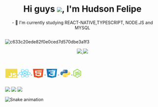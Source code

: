 <h1 align="center">Hi guys <img src="https://raw.githubusercontent.com/kaueMarques/kaueMarques/master/hi.gif" width="30px">, I'm Hudson Felipe</h1>


<p align="center">- 🌱 I'm currently studying REACT-NATIVE,TYPESCRIPT, NODE.JS and MYSQL</p>

 ##
![c633c20ede82f0e0ced7d570dbe3a1f3](https://cdnb.artstation.com/p/assets/images/images/024/538/827/original/pixel-jeff-clipa-s.gif?1582740711)

<div align="center">
  <a href="https://github.com/ganimedes96">
  <img wight = "180em" height="150em" src="https://github-readme-stats.vercel.app/api?username=ganimedes96&show_icons=true&theme=dracula&include_all_commits=true&count_private=true"/>
  <img wight = "180em" height="150em" src="https://github-readme-stats.vercel.app/api/top-langs/?username=ganimedes96&layout=compact&langs_count=7&theme=dracula"/>
</div>
  
##
  
    
  <div style="display: inline_block"><br>
  <img align="center" alt="felix-Js" height="30" width="40" src="https://raw.githubusercontent.com/devicons/devicon/master/icons/javascript/javascript-plain.svg">
  <img align="center" alt="felix-React" height="30" width="40" src="https://raw.githubusercontent.com/devicons/devicon/master/icons/react/react-original.svg">
  <img align="center" alt="felix-HTML" height="30" width="40" src="https://raw.githubusercontent.com/devicons/devicon/master/icons/html5/html5-original.svg">
  <img align="center" alt="felx-CSS" height="30" width="40" src="https://raw.githubusercontent.com/devicons/devicon/master/icons/css3/css3-original.svg">
  <img align="center" alt="felix-Python" height="30" width="40" src="https://raw.githubusercontent.com/devicons/devicon/master/icons/python/python-original.svg">
   <img align="center" alt="felix-NodeJs" height="30" width="30" src="https://raw.githubusercontent.com/devicons/devicon/master/icons/nodejs/nodejs-original.svg">
</div>
  
 ##
 
 <div> 
 <a href="https://discord.com/channels/@me" target="_blank"><img src="https://img.shields.io/badge/Discord-7289DA?style=for-the-badge&logo=discord&logoColor=white" target="_blank"></a> 
  <a href = "mailto:hudsonfelix69@gmail.com"><img src="https://img.shields.io/badge/-Gmail-%23333?style=for-the-badge&logo=gmail&logoColor=white" target="_blank"></a>
  <a href="https://www.linkedin.com/in/hudson-felix-577305215/" target="_blank"><img src="https://img.shields.io/badge/-LinkedIn-%230077B5?style=for-the-badge&logo=linkedin&logoColor=white" target="_blank"></a> 
 
  ![Snake animation](https://github.com/ganimedes96/ganimedes96/blob/output/github-contribution-grid-snake.svg)
 
</div>

